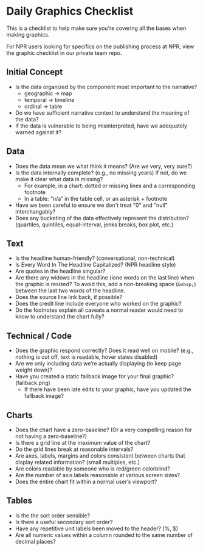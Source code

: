 # Daily Graphics Checklist

This is a checklist to help make sure you're covering all the bases when
making graphics.

For NPR users looking for specifics on the publishing process at NPR,
view the graphic checklist in our private team repo.

## Initial Concept

* Is the data organized by the component most important to the narrative?
  * geographic -> map
  * temporal -> timeline
  * ordinal -> table
* Do we have sufficient narrative context to understand the meaning of the data?
* If the data is vulnerable to being misinterpreted, have we adequately warned against it?

## Data

* Does the data mean we what think it means? (Are we very, very sure?)
* Is the data internally complete? (e.g., no missing years) If not, do we make it clear what data is missing?
  * For example, in a chart: dotted or missing lines and a corresponding footnote
  * In a table: “n/a” in the table cell, or an asterisk + footnote
* Have we been careful to ensure we don't treat "0" and "null" interchangably?
* Does any bucketing of the data effectively represent the distribution? (quartiles, quintiles, equal-interval, jenks breaks, box plot, etc.)

## Text

* Is the headline human-friendly? (conversational, non-technical)
* Is Every Word In The Headline Capitalized? (NPR headline style)
* Are quotes in the headline singular?
* Are there any widows in the headline (lone words on the last line)
  when the graphic is resized? To avoid this, add a non-breaking space
(`&nbsp;`) between the last two words of the headline.
* Does the source line link back, if possible?
* Does the credit line include everyone who worked on the graphic?
* Do the footnotes explain all caveats a normal reader would need to know to understand the chart fully?

## Technical / Code

* Does the graphic respond correctly? Does it read well on mobile? (e.g., nothing is cut off, text is readable, hover states disabled)
* Are we only including data we’re actually displaying (to keep page weight down)?
* Have you created a static fallback image for your final graphic? (fallback.png)
  * If there have been late edits to your graphic, have you updated the fallback image?

## Charts

* Does the chart have a zero-baseline? (Or a very compelling reason for not having a zero-baseline?)
* Is there a grid line at the maximum value of the chart?
* Do the grid lines break at reasonable intervals?
* Are axes, labels, margins and colors consistent between charts that display related information? (small multiples, etc.)
* Are colors readable by someone who is red/green colorblind?
* Are the number of axis labels reasonable at various screen sizes?
* Does the entire chart fit within a normal user’s viewport?

## Tables

* Is the the sort order sensible?
* Is there a useful secondary sort order?
* Have any repetitive unit labels been moved to the header? (%, $)
* Are all numeric values within a column rounded to the same number of decimal places?
